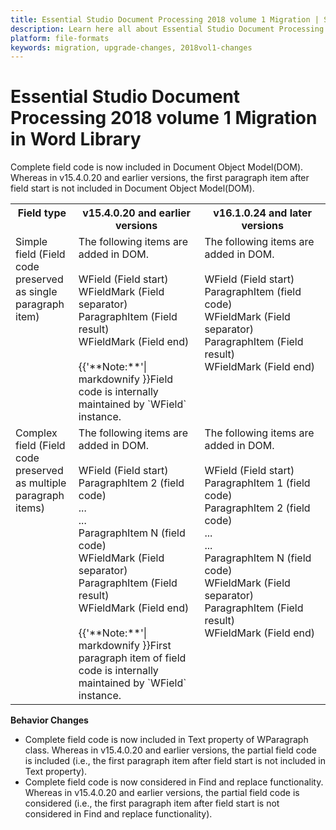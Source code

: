 ```yaml
---
title: Essential Studio Document Processing 2018 volume 1 Migration | Syncfusion
description: Learn here all about Essential Studio Document Processing 2018 volume 1 Migration of Syncfusion's Word (DocIO) Library and more.
platform: file-formats
keywords: migration, upgrade-changes, 2018vol1-changes
---
```

# Essential Studio Document Processing 2018 volume 1 Migration in Word Library
 
Complete field code is now included in Document Object Model(DOM). Whereas in v15.4.0.20 and earlier versions, the first paragraph item after field start is not included in Document Object Model(DOM).
<table class="params">
<col width="20%">
<col width="40%">
<col width="40%">
<tr valign="top">
<th>Field type</th>
<th>v15.4.0.20 and earlier versions</th>
<th>v16.1.0.24 and later versions</th>
</tr>
<tr valign="top">
<td>Simple field (Field code preserved as single paragraph item)</td>
<td>The following items are added in DOM.<br/><br/>
WField (Field start)<br/>
WFieldMark (Field separator)<br/>
ParagraphItem (Field result)<br/>
WFieldMark (Field end)<br/><br/>
{{'**Note:**'| markdownify }}Field code is internally maintained by `WField` instance.</td>
<td>The following items are added in DOM.<br/><br/>
WField (Field start)<br/>
ParagraphItem (field code)<br/>
WFieldMark (Field separator)<br/>
ParagraphItem (Field result)<br/>
WFieldMark (Field end)</td>
</tr>
<tr valign="top">
<td>Complex field (Field code preserved as multiple paragraph items)</td>
<td>The following items are added in DOM.<br/><br/>
WField (Field start)<br/>
ParagraphItem 2 (field code)<br/>
...<br/>
...<br/>
ParagraphItem N (field code)<br/>
WFieldMark (Field separator)<br/>
ParagraphItem (Field result)<br/>
WFieldMark (Field end)<br/><br/>
{{'**Note:**'| markdownify }}First paragraph item of field code is internally maintained by `WField` instance.</td>
<td>The following items are added in DOM.<br/><br/>
WField (Field start)<br/>
ParagraphItem 1 (field code)<br/>
ParagraphItem 2 (field code)<br/>
...<br/>
...<br/>
ParagraphItem N (field code)<br/>
WFieldMark (Field separator)<br/>
ParagraphItem (Field result)<br/>
WFieldMark (Field end)</td>
</tr>
</table>

**Behavior Changes**

* Complete field code is now included in Text property of WParagraph class. Whereas in v15.4.0.20 and earlier versions, the partial field code is included (i.e., the first paragraph item after field start is not included in Text property).
* Complete field code is now considered in Find and replace functionality. Whereas in v15.4.0.20 and earlier versions, the partial field code is considered (i.e., the first paragraph item after field start is not considered in Find and replace functionality).

